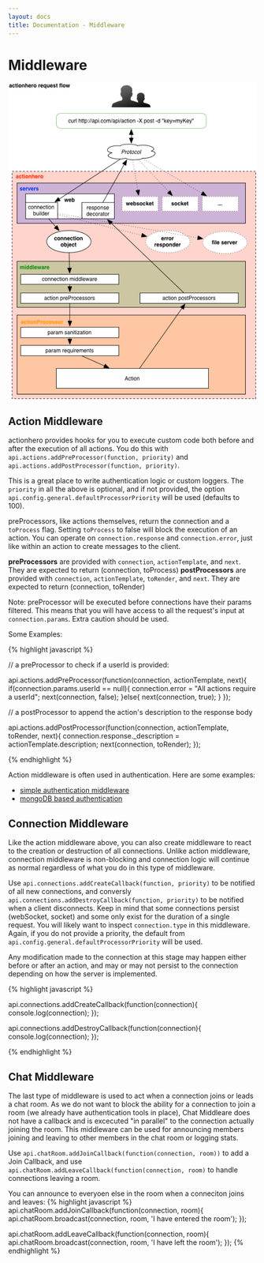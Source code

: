 ```yaml
---
layout: docs
title: Documentation - Middleware
---
```


# Middleware

<img src="/img/connection_flow.png" />

## Action Middleware

actionhero provides hooks for you to execute custom code both before and after the execution of all actions.  You do this with `api.actions.addPreProcessor(function, priority)` and `api.actions.addPostProcessor(function, priority)`.

This is a great place to write authentication logic or custom loggers.  The `priority` in all the above is optional, and if not provided, the option `api.config.general.defaultProcessorPriority` will be used (defaults to 100).

preProcessors, like actions themselves, return the connection and a `toProcess` flag.  Setting `toProcess` to false will block the execution of an action.  You can operate on `connection.response` and `connection.error`, just like within an action to create messages to the client.

**preProcessors** are provided with `connection`, `actionTemplate`, and `next`.  They are expected to return (connection, toProcess)
**postProcessors** are provided with `connection`, `actionTemplate`, `toRender`, and `next`.  They are expected to return (connection, toRender)

Note: preProcessor will be executed before connections have their params filtered.  This means that you will have access to all the request's input at `connection.params`.  Extra caution should be used.

Some Examples:

{% highlight javascript %}

// a preProcessor to check if a userId is provided:

api.actions.addPreProcessor(function(connection, actionTemplate, next){
  if(connection.params.userId == null){
    connection.error = "All actions require a userId";
    next(connection, false);
  }else{
    next(connection, true);
  }
});

// a postProcessor to append the action's description to the response body

api.actions.addPostProcessor(function(connection, actionTemplate, toRender, next){
  connection.response._description = actionTemplate.description;
  next(connection, toRender);
});

{% endhighlight %}

Action middleware is often used in authentication.  Here are some examples:

* [simple authentication middleware](https://github.com/evantahler/actionhero-tutorial/blob/master/initializers/middleware.js)
* [mongoDB based authentication](https://gist.github.com/panjiesw/7768779)

## Connection Middleware

Like the action middleware above, you can also create middleware to react to the creation or destruction of all connections.  Unlike action middleware, connection middleware is non-blocking and connection logic will continue as normal regardless of what you do in this type of middleware. 

Use `api.connections.addCreateCallback(function, priority)` to be notified of all new connections, and conversly `api.connections.addDestroyCallback(function, priority)` to be notified when a client disconnects.  Keep in mind that some connections persist (webSocket, socket) and some only exist for the duration of a single request.  You will likely want to inspect `connection.type` in this middleware.  Again, if you do not provide a priority, the default from `api.config.general.defaultProcessorPriority` will be used.

Any modification made to the connection at this stage may happen either before or after an action, and may or may not persist to the connection depending on how the server is implemented.

{% highlight javascript %}

api.connections.addCreateCallback(function(connection){
  console.log(connection);
});

api.connections.addDestroyCallback(function(connection){
  console.log(connection);
});

{% endhighlight %}

## Chat Middleware

The last type of middleware is used to act when a connection joins or leads a chat room.  As we do not want to block the ability for a connection to join a room (we already have authentication tools in place), Chat Middleare does not have a callback and is excecuted "in parallel" to the connection actually joining the room.  This middleware can be used for announcing members joining and leaving to other members in the chat room or logging stats.

Use `api.chatRoom.addJoinCallback(function(connection, room))` to add a Join Callback, and use `api.chatRoom.addLeaveCallback(function(connection, room)` to handle connections leaving a room.

You can announce to everyoen else in the room when a conneciton joins and leaves:
{% highlight javascript %}
api.chatRoom.addJoinCallback(function(connection, room){
  api.chatRoom.broadcast(connection, room, 'I have entered the room');
});

api.chatRoom.addLeaveCallback(function(connection, room){
  api.chatRoom.broadcast(connection, room, 'I have left the room');
});
{% endhighlight %}